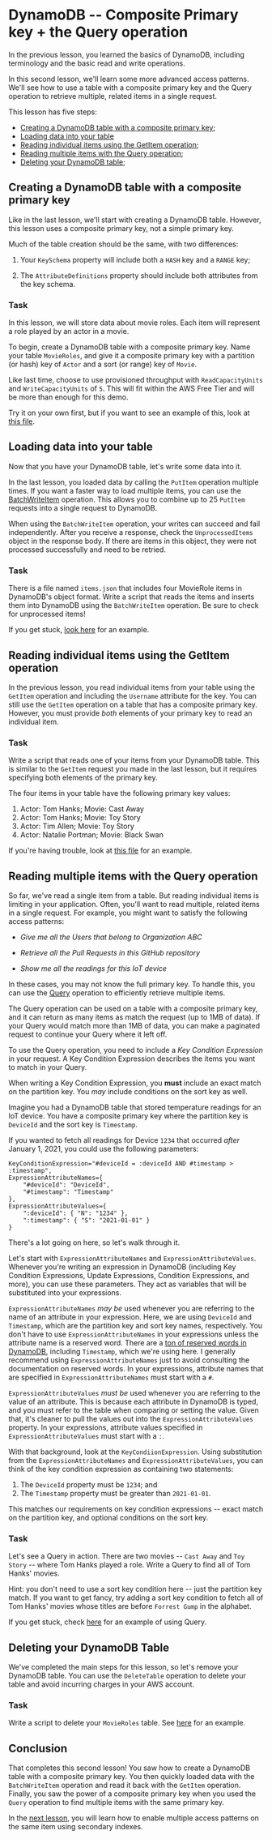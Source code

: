 # DynamoDB -- Composite Primary key + the Query operation

In the previous lesson, you learned the basics of DynamoDB, including terminology and the basic read and write operations.

In this second lesson, we'll learn some more advanced access patterns. We'll see how to use a table with a composite primary key and the Query operation to retrieve multiple, related items in a single request.

This lesson has five steps:

- [Creating a DynamoDB table with a composite primary key](#creating-a-dynamodb-table-with-a-composite-primary-key);
- [Loading data into your table](#loading-data-into-your-table)
- [Reading individual items using the GetItem operation](#reading-individual-items-using-the-getitem-operation);
- [Reading multiple items with the Query operation](#reading-multiple-items-with-the-query-operation);
- [Deleting your DynamoDB table](#deleting-your-dynamodb-table);

## Creating a DynamoDB table with a composite primary key

Like in the last lesson, we'll start with creating a DynamoDB table. However, this lesson uses a composite primary key, not a simple primary key.

Much of the table creation should be the same, with two differences:

1. Your `KeySchema` property will include both a `HASH` key and a `RANGE` key;

2. The `AttributeDefinitions` property should include both attributes from the key schema.

### Task

In this lesson, we will store data about movie roles. Each item will represent a role played by an actor in a movie.

To begin, create a DynamoDB table with a composite primary key. Name your table `MovieRoles`, and give it a composite primary key with a partition (or hash) key of `Actor` and a sort (or range) key of `Movie`.

Like last time, choose to use provisioned throughput with `ReadCapacityUnits` and `WriteCapacityUnits` of `5`. This will fit within the AWS Free Tier and will be more than enough for this demo.

Try it on your own first, but if you want to see an example of this, look at [this file](./src/createTable.js).

## Loading data into your table

Now that you have your DynamoDB table, let's write some data into it.

In the last lesson, you loaded data by calling the `PutItem` operation multiple times. If you want a faster way to load multiple items, you can use the [BatchWriteItem](https://docs.aws.amazon.com/amazondynamodb/latest/APIReference/API_BatchWriteItem.html) operation. This allows you to combine up to 25 `PutItem` requests into a single request to DynamoDB.

When using the `BatchWriteItem` operation, your writes can succeed and fail independently. After you receive a response, check the `UnprocessedItems` object in the response body. If there are items in this object, they were not processed successfully and need to be retried.

### Task

There is a file named `items.json` that includes four MovieRole items in DynamoDB's object format. Write a script that reads the items and inserts them into DynamoDB using the `BatchWriteItem` operation. Be sure to check for unprocessed items!

If you get stuck, [look here](./src/insertItems.js) for an example.

## Reading individual items using the GetItem operation

In the previous lesson, you read individual items from your table using the `GetItem` operation and including the `Username` attribute for the key. You can still use the `GetItem` operation on a table that has a composite primary key. However, you must provide _both_ elements of your primary key to read an individual item.

### Task

Write a script that reads one of your items from your DynamoDB table. This is similar to the `GetItem` request you made in the last lesson, but it requires specifying both elements of the primary key.

The four items in your table have the following primary key values:

1. Actor: Tom Hanks; Movie: Cast Away
2. Actor: Tom Hanks; Movie: Toy Story
3. Actor: Tim Allen; Movie: Toy Story
4. Actor: Natalie Portman; Movie: Black Swan

If you're having trouble, look at [this file](./src/getRole.js) for an example.

## Reading multiple items with the Query operation

So far, we've read a single item from a table. But reading individual items is limiting in your application. Often, you'll want to read multiple, related items in a single request. For example, you might want to satisfy the following access patterns:

- _Give me all the Users that belong to Organization ABC_

- _Retrieve all the Pull Requests in this GitHub repository_

- _Show me all the readings for this IoT device_

In these cases, you may not know the full primary key. To handle this, you can use the [Query](https://docs.aws.amazon.com/amazondynamodb/latest/APIReference/API_Query.html) operation to efficiently retrieve multiple items.

The Query operation can be used on a table with a composite primary key, and it can return as many items as match the request (up to 1MB of data). If your Query would match more than 1MB of data, you can make a paginated request to continue your Query where it left off.

To use the Query operation, you need to include a _Key Condition Expression_ in your request. A Key Condition Expression describes the items you want to match in your Query.

When writing a Key Condition Expression, you **must** include an exact match on the partition key. You _may_ include conditions on the sort key as well.

Imagine you had a DynamoDB table that stored temperature readings for an IoT device. You have a composite primary key where the partition key is `DeviceId` and the sort key is `Timestamp`.

If you wanted to fetch all readings for Device `1234` that occurred _after_ January 1, 2021, you could use the following parameters:

```
KeyConditionExpression="#deviceId = :deviceId AND #timestamp > :timestamp",
ExpressionAttributeNames={
    "#deviceId": "DeviceId",
    "#timestamp": "Timestamp"
},
ExpressionAttributeValues={
    ":deviceId": { "N": "1234" },
    ":timestamp": { "S": "2021-01-01" }
}
```

There's a lot going on here, so let's walk through it.

Let's start with `ExpressionAttributeNames` and `ExpressionAttributeValues`. Whenever you're writing an expression in DynamoDB (including Key Condition Expressions, Update Expressions, Condition Expressions, and more), you can use these parameters. They act as variables that will be substituted into your expressions.

`ExpressionAttributeNames` _may be_ used whenever you are referring to the name of an attribute in your expression. Here, we are using `DeviceId` and `Timestamp`, which are the partition key and sort key names, respectively. You don't have to use `ExpressionAttributeNames` in your expressions unless the attribute name is a reserved word. There are a [ton of reserved words in DynamoDB](https://docs.aws.amazon.com/amazondynamodb/latest/developerguide/ReservedWords.html), including `Timestamp`, which we're using here. I generally recommend using `ExpressionAttributeNames` just to avoid consulting the documentation on reserved words. In your expressions, attribute names that are specified in `ExpressionAttributeNames` must start with a `#`.

`ExpressionAttributeValues` _must be_ used whenever you are referring to the value of an attribute. This is because each attribute in DynamoDB is typed, and you must refer to the table when comparing or setting the value. Given that, it's cleaner to pull the values out into the `ExpressionAttributeValues` property. In your expressions, attribute values specified in `ExpressionAttributeValues` must start with a `:`.

With that background, look at the `KeyCondiionExpression`. Using substitution from the `ExpressionAttributeNames` and `ExpressionAttributeValues`, you can think of the key condition expression as containing two statements:

1. The `DeviceId` property must be `1234`; and
2. The `Timestamp` property must be greater than `2021-01-01`.

This matches our requirements on key condition expressions -- exact match on the partition key, and optional conditions on the sort key.

### Task

Let's see a Query in action. There are two movies -- `Cast Away` and `Toy Story` -- where Tom Hanks played a role. Write a Query to find all of Tom Hanks' movies.

Hint: you don't need to use a sort key condition here -- just the partition key match. If you want to get fancy, try adding a sort key condition to fetch all of Tom Hanks' movies whose titles are before `Forrest Gump` in the alphabet.

If you get stuck, check [here](./src/queryRoles.js) for an example of using Query.

## Deleting your DynamoDB Table

We've completed the main steps for this lesson, so let's remove your DynamoDB table. You can use the `DeleteTable` operation to delete your table and avoid incurring charges in your AWS account.

### Task

Write a script to delete your `MovieRoles` table. See [here](./src/deleteTable.js) for an example.

## Conclusion

That completes this second lesson! You saw how to create a DynamoDB table with a composite primary key. You then quickly loaded data with the `BatchWriteItem` operation and read it back with the `GetItem` operation. Finally, you saw the power of a composite primary key when you used the `Query` operation to find multiple items with the same primary key.

In the [next lesson](../03-secondary-indexes/README.md), you will learn how to enable multiple access patterns on the same item using secondary indexes.
